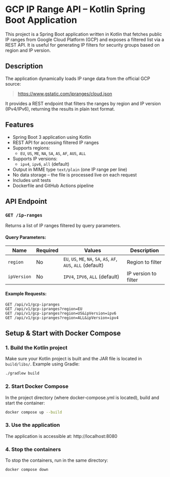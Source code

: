 # GCP IP Range API – Kotlin Spring Boot Application

This project is a Spring Boot application written in Kotlin that fetches public IP ranges from Google Cloud Platform (GCP) and exposes a filtered list via a REST API. It is useful for generating IP filters for security groups based on region and IP version.

## Description

The application dynamically loads IP range data from the official GCP source:

> https://www.gstatic.com/ipranges/cloud.json

It provides a REST endpoint that filters the ranges by region and IP version (IPv4/IPv6), returning the results in plain text format.

## Features

- Spring Boot 3 application using Kotlin
- REST API for accessing filtered IP ranges
- Supports regions:
    - `EU`, `US`, `ME`, `NA`, `SA`, `AS`, `AF`, `AUS`, `ALL`
- Supports IP versions:
    - `ipv4`, `ipv6`, `all` (default)
- Output in MIME type `text/plain` (one IP range per line)
- No data storage – the file is processed live on each request
- Includes unit tests
- Dockerfile and GitHub Actions pipeline

## API Endpoint

### `GET /ip-ranges`
Returns a list of IP ranges filtered by query parameters.

#### Query Parameters:

| Name        | Required | Values                                                           | Description                                |
|-------------|----------|------------------------------------------------------------------|--------------------------------------------|
| `region`    | No       | `EU`, `US`, `ME`, `NA`, `SA`, `AS`, `AF`, `AUS`, `ALL` (default) | Region to filter                            |
| `ipVersion` | No       | `IPV4`, `IPV6`, `ALL` (default)                                  | IP version to filter                        |

#### Example Requests:

```http
GET /api/v1/gcp-ipranges
GET /api/v1/gcp-ipranges?region=EU
GET /api/v1/gcp-ipranges?region=US&ipVersion=ipv6
GET /api/v1/gcp-ipranges?region=ALL&ipVersion=ipv4
```

## Setup & Start with Docker Compose

### 1. Build the Kotlin project

Make sure your Kotlin project is built and the JAR file is located in `build/libs/`.
Example using Gradle:
```bash
./gradlew build
```

### 2. Start Docker Compose
In the project directory (where docker-compose.yml is located), build and start the container:
```bash
docker compose up --build
```

### 3. Use the application
The application is accessible at: http://localhost:8080

### 4. Stop the containers
To stop the containers, run in the same directory:
```bash
docker compose down
```

